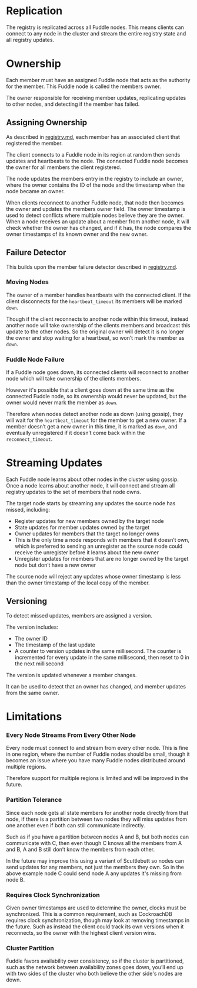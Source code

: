 # Replication
The registry is replicated across all Fuddle nodes. This means clients can
connect to any node in the cluster and stream the entire registry state and all
registry updates.

# Ownership
Each member must have an assigned Fuddle node that acts as the authority for the
member. This Fuddle node is called the members owner.

The owner responsible for receiving member updates, replicating updates to other
nodes, and detecting if the member has failed.

## Assigning Ownership
As described in [registry.md](./registry.md), each member has an associated
client that registered the member.

The client connects to a Fuddle node in its region at random then sends updates
and heartbeats to the node. The connected Fuddle node becomes the owner for all
members the client registered.

The node updates the members entry in the registry to include an owner, where
the owner contains the ID of the node and the timestamp when the node became an
owner.

When clients reconnect to another Fuddle node, that node then becomes the owner
and updates the members owner field. The owner timestamp is used to detect
conflicts where multiple nodes believe they are the owner. When a node receives
an update about a member from another node, it will check whether the owner has
changed, and if it has, the node compares the owner timestamps of its known
owner and the new owner.

## Failure Detector
This builds upon the member failure detector described in
[registry.md](./registry.md).

### Moving Nodes
The owner of a member handles heartbeats with the connected client. If the
client disconnects for the `heartbeat_timeout` its members will be marked
`down`.

Though if the client reconnects to another node within this timeout, instead
another node will take ownership of the clients members and broadcast this
update to the other nodes. So the original owner will detect it is no longer the
owner and stop waiting for a heartbeat, so won’t mark the member as `down`.

### Fuddle Node Failure
If a Fuddle node goes down, its connected clients will reconnect to another node
which will take ownership of the clients members.

However it's possible that a client goes down at the same time as the connected
Fuddle node, so its ownership would never be updated, but the owner would never
mark the member as `down`.

Therefore when nodes detect another node as down (using gossip), they will wait
for the `heartbeat_timeout` for the member to get a new owner. If a member
doesn’t get a new owner in this time, it is marked as `down`, and eventually
unregistered if it doesn’t come back within the `reconnect_timeout`.

# Streaming Updates
Each Fuddle node learns about other nodes in the cluster using gossip. Once a
node learns about another node, it will connect and stream all registry updates
to the set of members that node owns.

The target node starts by streaming any updates the source node has missed,
including:
* Register updates for new members owned by the target node
* State updates for member updates owned by the target
* Owner updates for members that the target no longer owns
* This is the only time a node responds with members that it doesn’t own, which
is preferred to sending an unregister as the source node could receive the
unregister before it learns about the new owner
* Unregister updates for members that are no longer owned by the target node but
don’t have a new owner

The source node will reject any updates whose owner timestamp is less than the
owner timestamp of the local copy of the member.

## Versioning
To detect missed updates, members are assigned a version.

The version includes:
* The owner ID
* The timestamp of the last update
* A counter to version updates in the same millisecond. The counter is
incremented for every update in the same millisecond, then reset to 0 in the
next millisecond

The version is updated whenever a member changes.

It can be used to detect that an owner has changed, and member updates from the
same owner.

# Limitations

### Every Node Streams From Every Other Node
Every node must connect to and stream from every other node. This is fine in one
region, where the number of Fuddle nodes should be small, though it becomes an
issue where you have many Fuddle nodes distributed around multiple regions.

Therefore support for multiple regions is limited and will be improved in the
future.

### Partition Tolerance
Since each node gets all state members for another node directly from that node,
if there is a partition between two nodes they will miss updates from one
another even if both can still communicate indirectly.

Such as if you have a partition between nodes A and B, but both nodes can
communicate with C, then even though C knows all the members from A and B, A and
B still don’t know the members from each other.

In the future may improve this using a variant of Scuttlebutt so nodes can send
updates for any members, not just the members they own. So in the above example
node C could send node A any updates it's missing from node B.

### Requires Clock Synchronization
Given owner timestamps are used to determine the owner, clocks must be
synchronized. This is a common requirement, such as CockroachDB requires clock
synchronization, though may look at removing timestamps in the future. Such as
instead the client could track its own versions when it reconnects, so the owner
with the highest client version wins.

### Cluster Partition
Fuddle favors availability over consistency, so if the cluster is partitioned,
such as the network between availability zones goes down, you’ll end up with two
sides of the cluster who both believe the other side's nodes are down.
